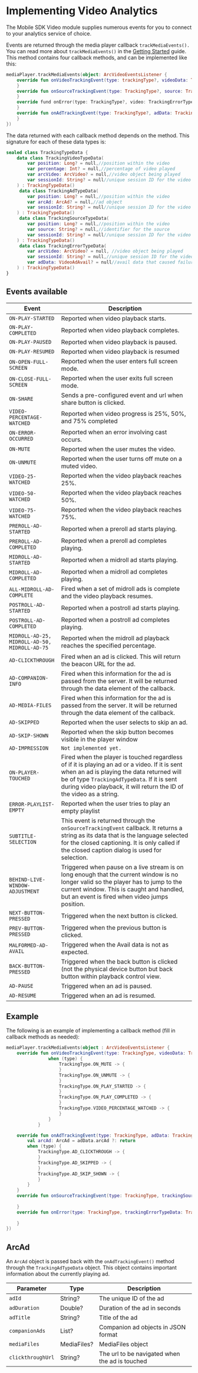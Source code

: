 # Implementing Video Analytics

The Mobile SDK Video module supplies numerous events for you to connect to your analytics service of choice.

Events are returned through the media player callback `trackMediaEvents().` You can read more about `trackMediaEvents()` in the [Getting Started](getting-started-with-the-video-module.md) guide. This method contains four callback methods, and can be implemented like this:

```kotlin
mediaPlayer.trackMediaEvents(object: ArcVideoEventsListener {
    override fun onVideoTrackingEvent(type: trackingType?, videoData: TrackingVideoTypeData?) {
    }
    override fun onSourceTrackingEvent(type: TrackingType?, source: TrackingSourceTypeData?) {
    }
    override fund onError(type: TrackingType?, video: TrackingErrorTypeData?) {
    }
    override fun onAdTrackingEvent(type: TrackingType?, adData: TrackingAdTypeData?) {
    }
})
```

The data returned with each callback method depends on the method. This signature for each of these data types is:

```kotlin
sealed class TrackingTypeData {
    data class TrackingVideoTypeData(
        var position: Long? = null,//position within the video
        var percentage: Int? = null,//percentage of video played
        var arcVideo: ArcVideo? = null,//video object being played
        var sessionId: String? = null//unique session ID for the video (livestream only)
    ) : TrackingTypeData()
     data class TrackingAdTypeData(
        var position: Long? = null,//position within the video
        var arcAd: ArcAd? = null,//ad object
        var sessionId: String? = null//unique session ID for the video (livestream only)
    ) : TrackingTypeData() 
     data class TrackingSourceTypeData(
        var position: Long? = null,//position within the video
        var source: String? = null,//identifier for the source
        var sessionId: String? = null//unique session ID for the video (livestream only)
    ) : TrackingTypeData()
     data class TrackingErrorTypeData(
        var arcVideo: ArcVideo? = null, //video object being played
        var sessionId: String? = null,//unique session ID for the video (livestream only)
        var adData: VideoAdAvail? = null//avail data that caused failure
    ) : TrackingTypeData()
}                        
```

## Events available

| Event | Description |
| --- | --- |
|`ON-PLAY-STARTED`| Reported when video playback starts. |
|`ON-PLAY-COMPLETED`| Reported when video playback completes. |
|`ON-PLAY-PAUSED`| Reported when video playback is paused. |
|`ON-PLAY-RESUMED`| Reported when video playback is resumed |
|`ON-OPEN-FULL-SCREEN`| Reported when the user enters full screen mode. |
|`ON-CLOSE-FULL-SCREEN`| Reported when the user exits full screen mode. |
|`ON-SHARE`| Sends a pre-configured event and url when share button is clicked. |
|`VIDEO-PERCENTAGE-WATCHED`| Reported when video progress is 25%, 50%, and 75% completed |
|`ON-ERROR-OCCURRED`| Reported when an error involving cast occurs. |
|`ON-MUTE`| Reported when the user mutes the video. |
|`ON-UNMUTE`| Reported when the user turns off mute on a muted video. |
|`VIDEO-25-WATCHED`| Reported when the video playback reaches 25%. |
|`VIDEO-50-WATCHED`| Reported when the video playback reaches 50%. |
|`VIDEO-75-WATCHED`| Reported when the video playback reaches 75%. |
|`PREROLL-AD-STARTED`| Reported when a preroll ad starts playing. |
|`PREROLL-AD-COMPLETED`| Reported when a preroll ad completes playing. |
|`MIDROLL-AD-STARTED`| Reported when a midroll ad starts playing. |
|`MIDROLL-AD-COMPLETED`| Reported when a midroll ad completes playing. |
|`ALL-MIDROLL-AD-COMPLETE`| Fired when a set of midroll ads is complete and the video playback resumes. |
|`POSTROLL-AD-STARTED`| Reported when a postroll ad starts playing. |
|`POSTROLL-AD-COMPLETED`| Reported when a postroll ad completes playing. |
|`MIDROLL-AD-25, MIDROLL-AD-50, MIDROLL-AD-75`| Reported when the midroll ad playback reaches the specified percentage. |
|`AD-CLICKTHROUGH`| Fired when an ad is clicked. This will return the beacon URL for the ad. |
|`AD-COMPANION-INFO`| Fired when this information for the ad is passed from the server. It will be returned through the data element of the callback. |
|`AD-MEDIA-FILES`| Fired when this information for the ad is passed from the server. It will be returned through the data element of the callback. |
|`AD-SKIPPED`| Reported when the user selects to skip an ad. |
|`AD-SKIP-SHOWN`| Reported when the skip button becomes visible in the player window |
|`AD-IMPRESSION`|`Not implemented yet.`|
|`ON-PLAYER-TOUCHED`| Fired when the player is touched regardless of if it is playing an ad or a video. If it is sent when an ad is playing the data returned will be of type `TrackingAdTypeData`. If it is sent during video playback, it will return the ID of the video as a string. |
|`ERROR-PLAYLIST-EMPTY`| Reported when the user tries to play an empty playlist |
|`SUBTITLE-SELECTION`| This event is returned through the `onSourceTrackingEvent` callback. It returns a string as its data that is the language selected for the closed captioning. It is only called if the closed caption dialog is used for selection. |
|`BEHIND-LIVE-WINDOW-ADJUSTMENT`| Triggered when pause on a live stream is on long enough that the current window is no longer valid so the player has to jump to the current window. This is caught and handled, but an event is fired when video jumps position. |
|`NEXT-BUTTON-PRESSED`| Triggered when the next button is clicked. |
|`PREV-BUTTON-PRESSED`| Triggered when the previous button is clicked. |
|`MALFORMED-AD-AVAIL`| Triggered when the Avail data is not as expected. |
|`BACK-BUTTON-PRESSED`| Triggered when the back button is clicked (not the physical device button but back button within playback control view. |
|`AD-PAUSE`| Triggered when an ad is paused. |
|`AD-RESUME`| Triggered when an ad is resumed. |

## Example

The following is an example of implementing a callback method (fill in callback methods as needed):

```kotlin
mediaPlayer.trackMediaEvents(object : ArcVideoEventsListener {
    override fun onVideoTrackingEvent(type: TrackingType, videoData: TrackingTypeData.TrackingVideoTypeData) {
                when (type) {
                    TrackingType.ON_MUTE -> {
                    }
                    TrackingType.ON_UNMUTE -> {
                    }
                    TrackingType.ON_PLAY_STARTED -> {
                    }
                    TrackingType.ON_PLAY_COMPLETED -> {
                    }
                    TrackingType.VIDEO_PERCENTAGE_WATCHED -> {
                    }
                }
            } 

    override fun onAdTrackingEvent(type: TrackingType, adData: TrackingTypeData.TrackingAdTypeData) {
        val arcAd: ArcAd = adData.arcAd ?: return
        when (type) {
            TrackingType.AD_CLICKTHROUGH -> {
            }
            TrackingType.AD_SKIPPED -> {
            }
            TrackingType.AD_SKIP_SHOWN -> {
            }
        }
    } 
    override fun onSourceTrackingEvent(type: TrackingType, trackingSourceTypeData: TrackingTypeData.TrackingSourceTypeData) {
    
    } 
    override fun onError(type: TrackingType, trackingErrorTypeData: TrackingTypeData.TrackingErrorTypeData) {
    
    }
})
```

## ArcAd

An `ArcAd` object is passed back with the `onAdTrackingEvent()` method through the `TrackingAdTypeData` object. This object contains important information about the currently playing ad.

| Parameter | Type | Description |
| --- | --- | --- |
| `adId` | String? | The unique ID of the ad |
| `adDuration` | Double? | Duration of the ad in seconds |
| `adTitle` | String? | Title of the ad |
| `companionAds` | List<JSONObject>? | Companion ad objects in JSON format |
| `mediaFiles` | MediaFiles? | MediaFiles object |
| `clickthroughUrl` | String? | The url to be navigated when the ad is touched |
